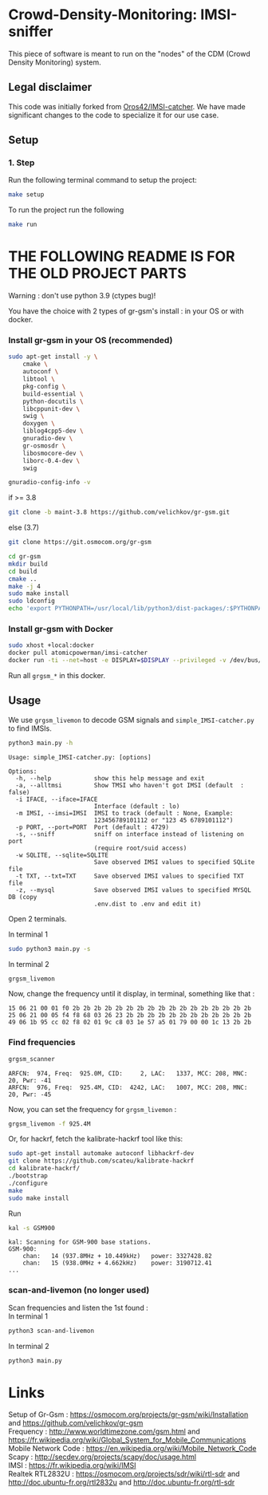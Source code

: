 # Crowd-Density-Monitoring: IMSI-sniffer

This piece of software is meant to run on the "nodes" of the CDM (Crowd Density Monitoring) system.

## Legal disclaimer

This code was initially forked from [Oros42/IMSI-catcher](https://github.com/Oros42/IMSI-catcher). We have made significant changes to the code to specialize it for our use case.

## Setup

### 1. Step

Run the following terminal command to setup the project:

```bash
make setup
```

To run the project run the following

```bash
make run
```

# THE FOLLOWING README IS FOR THE OLD PROJECT PARTS

Warning : don't use python 3.9 (ctypes bug)!

You have the choice with 2 types of gr-gsm's install : in your OS or with docker.

### Install gr-gsm in your OS (recommended)

```bash
sudo apt-get install -y \
    cmake \
    autoconf \
    libtool \
    pkg-config \
    build-essential \
    python-docutils \
    libcppunit-dev \
    swig \
    doxygen \
    liblog4cpp5-dev \
    gnuradio-dev \
    gr-osmosdr \
    libosmocore-dev \
    liborc-0.4-dev \
    swig
```

```bash
gnuradio-config-info -v
```

if >= 3.8

```bash
git clone -b maint-3.8 https://github.com/velichkov/gr-gsm.git
```

else (3.7)

```bash
git clone https://git.osmocom.org/gr-gsm
```

```bash
cd gr-gsm
mkdir build
cd build
cmake ..
make -j 4
sudo make install
sudo ldconfig
echo 'export PYTHONPATH=/usr/local/lib/python3/dist-packages/:$PYTHONPATH' >> ~/.bashrc
```

### Install gr-gsm with Docker

```bash
sudo xhost +local:docker
docker pull atomicpowerman/imsi-catcher
docker run -ti --net=host -e DISPLAY=$DISPLAY --privileged -v /dev/bus/usb:/dev/bus/usb  atomicpowerman/imsi-catcher bash
```

Run all `grgsm_*` in this docker.

## Usage

We use `grgsm_livemon` to decode GSM signals and `simple_IMSI-catcher.py` to find IMSIs.

```bash
python3 main.py -h
```

```
Usage: simple_IMSI-catcher.py: [options]

Options:
  -h, --help            show this help message and exit
  -a, --alltmsi         Show TMSI who haven't got IMSI (default  : false)
  -i IFACE, --iface=IFACE
                        Interface (default : lo)
  -m IMSI, --imsi=IMSI  IMSI to track (default : None, Example:
                        123456789101112 or "123 45 6789101112")
  -p PORT, --port=PORT  Port (default : 4729)
  -s, --sniff           sniff on interface instead of listening on port
                        (require root/suid access)
  -w SQLITE, --sqlite=SQLITE
                        Save observed IMSI values to specified SQLite file
  -t TXT, --txt=TXT     Save observed IMSI values to specified TXT file
  -z, --mysql           Save observed IMSI values to specified MYSQL DB (copy
                        .env.dist to .env and edit it)
```

Open 2 terminals.

In terminal 1

```bash
sudo python3 main.py -s
```

In terminal 2

```bash
grgsm_livemon
```

Now, change the frequency until it display, in terminal, something like that :

```
15 06 21 00 01 f0 2b 2b 2b 2b 2b 2b 2b 2b 2b 2b 2b 2b 2b 2b 2b 2b 2b
25 06 21 00 05 f4 f8 68 03 26 23 2b 2b 2b 2b 2b 2b 2b 2b 2b 2b 2b 2b
49 06 1b 95 cc 02 f8 02 01 9c c8 03 1e 57 a5 01 79 00 00 1c 13 2b 2b
```

### Find frequencies

```bash
grgsm_scanner
```

```
ARFCN:  974, Freq:  925.0M, CID:     2, LAC:   1337, MCC: 208, MNC:  20, Pwr: -41
ARFCN:  976, Freq:  925.4M, CID:  4242, LAC:   1007, MCC: 208, MNC:  20, Pwr: -45
```

Now, you can set the frequency for `grgsm_livemon` :

```bash
grgsm_livemon -f 925.4M
```

Or, for hackrf, fetch the kalibrate-hackrf tool like this:

```bash
sudo apt-get install automake autoconf libhackrf-dev
git clone https://github.com/scateu/kalibrate-hackrf
cd kalibrate-hackrf/
./bootstrap
./configure
make
sudo make install
```

Run

```bash
kal -s GSM900
```

```
kal: Scanning for GSM-900 base stations.
GSM-900:
	chan:   14 (937.8MHz + 10.449kHz)	power: 3327428.82
	chan:   15 (938.0MHz + 4.662kHz)	power: 3190712.41
...
```

### scan-and-livemon (no longer used)

Scan frequencies and listen the 1st found :  
In terminal 1

```bash
python3 scan-and-livemon
```

In terminal 2

```bash
python3 main.py
```

# Links

Setup of Gr-Gsm : https://osmocom.org/projects/gr-gsm/wiki/Installation and https://github.com/velichkov/gr-gsm  
Frequency : http://www.worldtimezone.com/gsm.html and https://fr.wikipedia.org/wiki/Global_System_for_Mobile_Communications  
Mobile Network Code : https://en.wikipedia.org/wiki/Mobile_Network_Code  
Scapy : http://secdev.org/projects/scapy/doc/usage.html  
IMSI : https://fr.wikipedia.org/wiki/IMSI  
Realtek RTL2832U : https://osmocom.org/projects/sdr/wiki/rtl-sdr and http://doc.ubuntu-fr.org/rtl2832u and http://doc.ubuntu-fr.org/rtl-sdr
